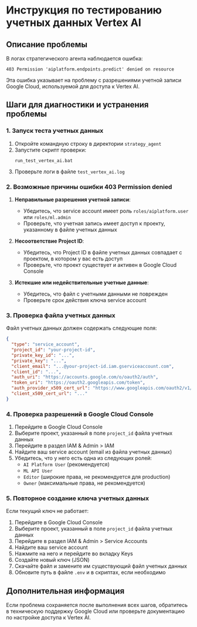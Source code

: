 # Инструкция по тестированию учетных данных Vertex AI

## Описание проблемы

В логах стратегического агента наблюдается ошибка:
```
403 Permission 'aiplatform.endpoints.predict' denied on resource
```

Эта ошибка указывает на проблему с разрешениями учетной записи Google Cloud, используемой для доступа к Vertex AI.

## Шаги для диагностики и устранения проблемы

### 1. Запуск теста учетных данных

1. Откройте командную строку в директории `strategy_agent`
2. Запустите скрипт проверки:
   ```
   run_test_vertex_ai.bat
   ```
3. Проверьте логи в файле `test_vertex_ai.log`

### 2. Возможные причины ошибки 403 Permission denied

1. **Неправильные разрешения учетной записи**:
   - Убедитесь, что service account имеет роль `roles/aiplatform.user` или `roles/ml.admin`
   - Проверьте, что учетная запись имеет доступ к проекту, указанному в файле учетных данных

2. **Несоответствие Project ID**:
   - Убедитесь, что Project ID в файле учетных данных совпадает с проектом, в котором у вас есть доступ
   - Проверьте, что проект существует и активен в Google Cloud Console

3. **Истекшие или недействительные учетные данные**:
   - Убедитесь, что файл с учетными данными не поврежден
   - Проверьте срок действия ключа service account

### 3. Проверка файла учетных данных

Файл учетных данных должен содержать следующие поля:
```json
{
  "type": "service_account",
  "project_id": "your-project-id",
  "private_key_id": "...",
  "private_key": "...",
  "client_email": "...@your-project-id.iam.gserviceaccount.com",
  "client_id": "...",
  "auth_uri": "https://accounts.google.com/o/oauth2/auth",
  "token_uri": "https://oauth2.googleapis.com/token",
  "auth_provider_x509_cert_url": "https://www.googleapis.com/oauth2/v1/certs",
  "client_x509_cert_url": "..."
}
```

### 4. Проверка разрешений в Google Cloud Console

1. Перейдите в Google Cloud Console
2. Выберите проект, указанный в поле `project_id` файла учетных данных
3. Перейдите в раздел IAM & Admin > IAM
4. Найдите ваш service account (email из файла учетных данных)
5. Убедитесь, что у него есть одна из следующих ролей:
   - `AI Platform User` (рекомендуется)
   - `ML API User`
   - `Editor` (широкие права, не рекомендуется для production)
   - `Owner` (максимальные права, не рекомендуется)

### 5. Повторное создание ключа учетных данных

Если текущий ключ не работает:

1. Перейдите в Google Cloud Console
2. Выберите проект, указанный в поле `project_id` файла учетных данных
3. Перейдите в раздел IAM & Admin > Service Accounts
4. Найдите ваш service account
5. Нажмите на него и перейдите во вкладку Keys
6. Создайте новый ключ (JSON)
7. Скачайте файл и замените им существующий файл учетных данных
8. Обновите путь в файле `.env` и в скриптах, если необходимо

## Дополнительная информация

Если проблема сохраняется после выполнения всех шагов, обратитесь в техническую поддержку Google Cloud или проверьте документацию по настройке доступа к Vertex AI.